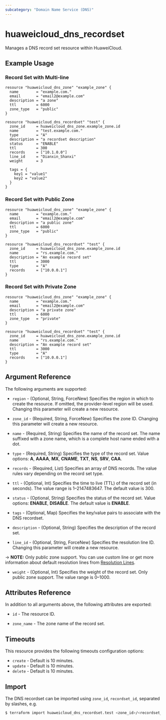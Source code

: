 ```yaml
---
subcategory: "Domain Name Service (DNS)"
---
```


# huaweicloud_dns_recordset

Manages a DNS record set resource within HuaweiCloud.

## Example Usage

### Record Set with Multi-line

```hcl
resource "huaweicloud_dns_zone" "example_zone" {
  name        = "example.com."
  email       = "email2@example.com"
  description = "a zone"
  ttl         = 6000
  zone_type   = "public"
}

resource "huaweicloud_dns_recordset" "test" {
  zone_id     = huaweicloud_dns_zone.example_zone.id
  name        = "test.example.com."
  type        = "A"
  description = "a recordset description"
  status      = "ENABLE"
  ttl         = 300
  records     = ["10.1.0.0"]
  line_id     = "Dianxin_Shanxi"
  weight      = 3

  tags = {
    key1 = "value1"
    key2 = "value2"
  }
}
```

### Record Set with Public Zone

```hcl
resource "huaweicloud_dns_zone" "example_zone" {
  name        = "example.com."
  email       = "email2@example.com"
  description = "a public zone"
  ttl         = 6000
  zone_type   = "public"
}

resource "huaweicloud_dns_recordset" "test" {
  zone_id     = huaweicloud_dns_zone.example_zone.id
  name        = "rs.example.com."
  description = "An example record set"
  ttl         = 3000
  type        = "A"
  records     = ["10.0.0.1"]
}
```

### Record Set with Private Zone

```hcl
resource "huaweicloud_dns_zone" "example_zone" {
  name        = "example.com."
  email       = "email2@example.com"
  description = "a private zone"
  ttl         = 6000
  zone_type   = "private"
}

resource "huaweicloud_dns_recordset" "test" {
  zone_id     = huaweicloud_dns_zone.example_zone.id
  name        = "rs.example.com."
  description = "An example record set"
  ttl         = 3000
  type        = "A"
  records     = ["10.0.0.1"]
}
```

## Argument Reference

The following arguments are supported:

* `region` - (Optional, String, ForceNew) Specifies the region in which to create the resource.
  If omitted, the provider-level region will be used. Changing this parameter will create a new resource.

* `zone_id` - (Required, String, ForceNew) Specifies the zone ID.
  Changing this parameter will create a new resource.

* `name` - (Required, String) Specifies the name of the record set.
  The name suffixed with a zone name, which is a complete host name ended with a dot.

* `type` - (Required, String) Specifies the type of the record set.
  Value options: **A**, **AAAA**, **MX**, **CNAME**, **TXT**, **NS**, **SRV**, **CAA**.

* `records` - (Required, List) Specifies an array of DNS records. The value rules vary depending on the record set type.

* `ttl` - (Optional, Int) Specifies the time to live (TTL) of the record set (in seconds).
  The value range is 1–2147483647. The default value is 300.

* `status` - (Optional, String) Specifies the status of the record set.
  Value options: **ENABLE**, **DISABLE**. The default value is **ENABLE**.

* `tags` - (Optional, Map) Specifies the key/value pairs to associate with the DNS recordset.

* `description` - (Optional, String) Specifies the description of the record set.

* `line_id` - (Optional, String, ForceNew) Specifies the resolution line ID.
  Changing this parameter will create a new resource.

-> **NOTE:** Only public zone support. You can use custom line or get more information about default resolution lines
from [Resolution Lines](https://support.huaweicloud.com/intl/en-us/api-dns/en-us_topic_0085546214.html).

* `weight` - (Optional, Int) Specifies the weight of the record set.
  Only public zone support. The value range is 0–1000.

## Attributes Reference

In addition to all arguments above, the following attributes are exported:

* `id` - The resource ID.

* `zone_name` - The zone name of the record set.

## Timeouts

This resource provides the following timeouts configuration options:

* `create` - Default is 10 minutes.
* `update` - Default is 10 minutes.
* `delete` - Default is 10 minutes.

## Import

The DNS recordset can be imported using `zone_id`, `recordset_id`, separated by slashes, e.g.

```bash
$ terraform import huaweicloud_dns_recordset.test <zone_id>/<recordset_id>
```
